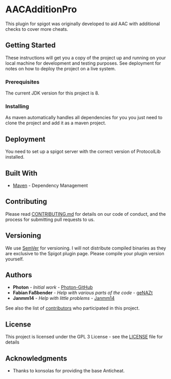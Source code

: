 # AACAdditionPro

This plugin for spigot was originally developed to aid AAC with additional checks to cover more cheats.

## Getting Started

These instructions will get you a copy of the project up and running on your local machine for development and testing purposes. See deployment for notes on how to deploy the project on a live system.

### Prerequisites

The current JDK version for this project is 8.

### Installing

As maven automatically handles all dependencies for you you just need to clone the project and add it as a maven project.

## Deployment

You need to set up a spigot server with the correct version of ProtocolLib installed.

## Built With

* [Maven](https://maven.apache.org/) - Dependency Management

## Contributing

Please read [CONTRIBUTING.md](https://github.com/Photon-GitHub/AACAdditionPro/blob/master/CONTRIBUTING.md) for details on our code of conduct, and the process for submitting pull requests to us.

## Versioning

We use [SemVer](http://semver.org/) for versioning. I will not distribute compiled binaries as they are exclusive to the Spigot plugin page. Please compile your plugin version yourself.

## Authors

* **Photon** - *Initial work* - [Photon-GitHub](https://github.com/Photon-GitHub)
* **Fabian Faßbender** - *Help with various parts of the code* - [geNAZt](https://github.com/geNAZt)
* **Janmm14** - *Help with little problems* - [Janmm14](https://github.com/Janmm14)

See also the list of [contributors](https://github.com/Photon-GitHub/AACAdditionPro/contributors) who participated in this project.

## License

This project is licensed under the GPL 3 License - see the [LICENSE](https://github.com/Photon-GitHub/AACAdditionPro/blob/master/LICENSE) file for details

## Acknowledgments

* Thanks to konsolas for providing the base Anticheat.

